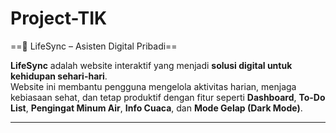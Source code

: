 # Project-TIK

==💫 LifeSync – Asisten Digital Pribadi==

**LifeSync** adalah website interaktif yang menjadi **solusi digital untuk kehidupan sehari-hari**.  
Website ini membantu pengguna mengelola aktivitas harian, menjaga kebiasaan sehat, dan tetap produktif dengan fitur seperti **Dashboard**, **To-Do List**, **Pengingat Minum Air**, **Info Cuaca**, dan **Mode Gelap (Dark Mode)**.

---
